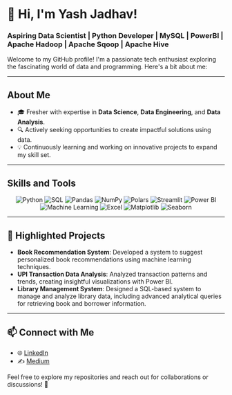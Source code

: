# 👋 Hi, I'm Yash Jadhav!  
### Aspiring Data Scientist | Python Developer | MySQL | PowerBI | Apache Hadoop | Apache Sqoop | Apache Hive

Welcome to my GitHub profile! I'm a passionate tech enthusiast exploring the fascinating world of data and programming. Here's a bit about me:  

---

## **About Me**  
- 🎓 Fresher with expertise in **Data Science**, **Data Engineering**, and **Data Analysis**.  
- 🔍 Actively seeking opportunities to create impactful solutions using data.  
- 💡 Continuously learning and working on innovative projects to expand my skill set.  

---

## **Skills and Tools**  
<div align="center">  
  <img src="https://img.shields.io/badge/Python-3776AB?style=for-the-badge&logo=python&logoColor=white" alt="Python"/>  
  <img src="https://img.shields.io/badge/SQL-4479A1?style=for-the-badge&logo=postgresql&logoColor=white" alt="SQL"/>  
  <img src="https://img.shields.io/badge/Pandas-150458?style=for-the-badge&logo=pandas&logoColor=white" alt="Pandas"/>  
  <img src="https://img.shields.io/badge/NumPy-013243?style=for-the-badge&logo=numpy&logoColor=white" alt="NumPy"/>  
  <img src="https://img.shields.io/badge/Polars-45b8d8?style=for-the-badge" alt="Polars"/>  
  <img src="https://img.shields.io/badge/Streamlit-FF4B4B?style=for-the-badge&logo=streamlit&logoColor=white" alt="Streamlit"/>  
  <img src="https://img.shields.io/badge/Power%20BI-F2C811?style=for-the-badge&logo=powerbi&logoColor=black" alt="Power BI"/>  
  <img src="https://img.shields.io/badge/Machine%20Learning-008000?style=for-the-badge&logo=azuremachinelearning&logoColor=white" alt="Machine Learning"/>  
  <img src="https://img.shields.io/badge/Excel-217346?style=for-the-badge&logo=microsoftexcel&logoColor=white" alt="Excel"/> 
  <img src="https://img.shields.io/badge/Matplotlib-0C479D?style=for-the-badge" alt="Matplotlib"/>  
  <img src="https://img.shields.io/badge/Seaborn-1E88E5?style=for-the-badge" alt="Seaborn"/>  
</div>  

---

## 🌟 **Highlighted Projects**  
- **Book Recommendation System**: Developed a system to suggest personalized book recommendations using machine learning techniques.  
- **UPI Transaction Data Analysis**: Analyzed transaction patterns and trends, creating insightful visualizations with Power BI.  
- **Library Management System**: Designed a SQL-based system to manage and analyze library data, including advanced analytical queries for retrieving book and borrower information.
  
---

## 📫 **Connect with Me**  
- 🌐 [LinkedIn](https://www.linkedin.com/in/yash-jadhav-454b0a237/)  
- ✍️ [Medium](https://medium.com/@yashvj2222)  

Feel free to explore my repositories and reach out for collaborations or discussions! 🚀
